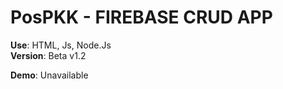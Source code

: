 # PosPKK - FIREBASE CRUD APP

<strong>Use</strong>: HTML, Js, Node.Js <br>
<strong>Version</strong>: Beta v1.2

<strong>Demo</strong>: <a>Unavailable</a>

<!--<h1>Sample</h1>
<?php include  'index.html'; ?>

